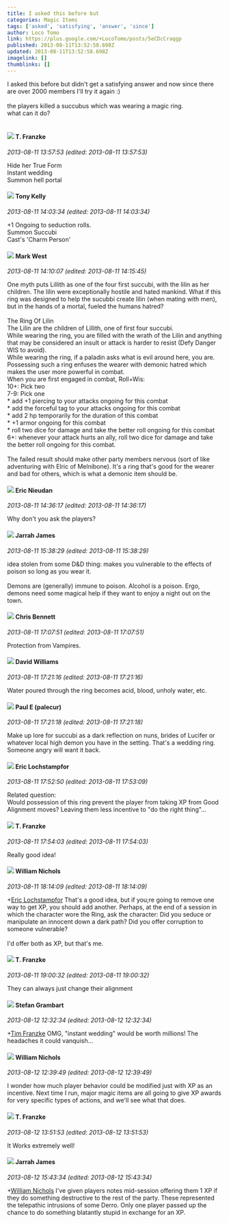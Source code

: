 ```yaml
---
title: I asked this before but
categories: Magic Items
tags: ['asked', 'satisfying', 'answer', 'since']
author: Loco Tomo
link: https://plus.google.com/+LocoTomo/posts/5eCDcCraqgp
published: 2013-08-11T13:52:58.698Z
updated: 2013-08-11T13:52:58.698Z
imagelink: []
thumblinks: []
---
```


I asked this before but didn&#39;t get a satisfying answer and now since there are over 2000 members I&#39;ll try it again :) <br /><br />the players killed a succubus which was wearing a magic ring.<br />what can it do?<br /><br />
<div id='comment z12isfxpvwirydrsv23qxv4plzfvuf3su'>
  <h4><img src='{{site.baseurl}}//images/avatars/110330901807759406775_photo.jpg'> T. Franzke</h4>
      <p><cite>2013-08-11 13:57:53 (edited: 2013-08-11 13:57:53)</cite></p>
        <p>Hide her True Form <br />Instant wedding <br />Summon hell portal</p>
</div>
        

<div id='comment z12isfxpvwirydrsv23qxv4plzfvuf3su'>
  <h4><img src='{{site.baseurl}}//images/avatars/100994942638737609022_photo.jpg'> Tony Kelly</h4>
      <p><cite>2013-08-11 14:03:34 (edited: 2013-08-11 14:03:34)</cite></p>
        <p>+1 Ongoing to seduction rolls. <br />Summon Succubi<br />Cast&#39;s &#39;Charm Person&#39;</p>
</div>
        

<div id='comment z12isfxpvwirydrsv23qxv4plzfvuf3su'>
  <h4><img src='{{site.baseurl}}//images/avatars/112635376897105503549_photo.jpg'> Mark West</h4>
      <p><cite>2013-08-11 14:10:07 (edited: 2013-08-11 14:15:45)</cite></p>
        <p>One myth puts Lillith as one of the four first succubi, with the lilin as her children. The lilin were exceptionally hostile and hated mankind. What if this ring was designed to help the sucubbi create lilin (when mating with men), but in the hands of a mortal, fueled the humans hatred?<br /><br />The Ring Of Lilin<br />The Lilin are the children of Lillith, one of first four succubi. <br />While wearing the ring, you are filled with the wrath of the Lilin and anything that may be considered an insult or attack is harder to resist (Defy Danger WIS to avoid).<br />While wearing the ring, if a paladin asks what is evil around here, you are.<br />Possessing such a ring enfuses the wearer with demonic hatred which makes the user more powerful in combat.<br />When you are first engaged in combat, Roll+Wis:<br />10+: Pick two<br />7-9: Pick one<br />	* add +1 piercing to your attacks ongoing for this combat<br />	* add the forceful tag to your attacks ongoing for this combat<br />	* add 2 hp temporarily for the duration of this combat<br />	* +1 armor ongoing for this combat<br />	* roll two dice for damage and take the better roll ongoing for this combat<br />6+: whenever your attack hurts an ally, roll two dice for damage and take the better roll ongoing for this combat.<br /><br />The failed result should make other party members nervous (sort of like adventuring with Elric of Melnibone). It&#39;s a ring that&#39;s good for the wearer and bad for others, which is what a demonic item should be.</p>
</div>
        

<div id='comment z12isfxpvwirydrsv23qxv4plzfvuf3su'>
  <h4><img src='{{site.baseurl}}//images/avatars/112928858730524882505_photo.jpg'> Eric Nieudan</h4>
      <p><cite>2013-08-11 14:36:17 (edited: 2013-08-11 14:36:17)</cite></p>
        <p>Why don&#39;t you ask the players?</p>
</div>
        

<div id='comment z12isfxpvwirydrsv23qxv4plzfvuf3su'>
  <h4><img src='{{site.baseurl}}//images/avatars/108001625414701725812_photo.jpg'> Jarrah James</h4>
      <p><cite>2013-08-11 15:38:29 (edited: 2013-08-11 15:38:29)</cite></p>
        <p>idea stolen from some D&amp;D thing: makes you vulnerable to the effects of poison so long as you wear it.<br /><br />Demons are (generally) immune to poison. Alcohol is a poison. Ergo, demons need some magical help if they want to enjoy a night out on the town. </p>
</div>
        

<div id='comment z12isfxpvwirydrsv23qxv4plzfvuf3su'>
  <h4><img src='{{site.baseurl}}//images/avatars/118281161314909153080_photo.jpg'> Chris Bennett</h4>
      <p><cite>2013-08-11 17:07:51 (edited: 2013-08-11 17:07:51)</cite></p>
        <p>Protection from Vampires.</p>
</div>
        

<div id='comment z12isfxpvwirydrsv23qxv4plzfvuf3su'>
  <h4><img src='{{site.baseurl}}//images/avatars/107173029109596655047_photo.jpg'> David Williams</h4>
      <p><cite>2013-08-11 17:21:16 (edited: 2013-08-11 17:21:16)</cite></p>
        <p>Water poured through the ring becomes acid, blood, unholy water, etc.</p>
</div>
        

<div id='comment z12isfxpvwirydrsv23qxv4plzfvuf3su'>
  <h4><img src='{{site.baseurl}}//images/avatars/117688279917632289518_photo.jpg'> Paul E (palecur)</h4>
      <p><cite>2013-08-11 17:21:18 (edited: 2013-08-11 17:21:18)</cite></p>
        <p>Make up lore for succubi as a dark reflection on nuns, brides of Lucifer or whatever local high demon you have in the setting. That&#39;s a wedding ring. Someone angry will want it back.</p>
</div>
        

<div id='comment z12isfxpvwirydrsv23qxv4plzfvuf3su'>
  <h4><img src='{{site.baseurl}}//images/avatars/104811112088336879051_photo.jpg'> Eric Lochstampfor</h4>
      <p><cite>2013-08-11 17:52:50 (edited: 2013-08-11 17:53:09)</cite></p>
        <p>Related question:<br />Would possession of this ring prevent the player from taking XP from Good Alignment moves? Leaving them less incentive to &quot;do the right thing&quot;...</p>
</div>
        

<div id='comment z12isfxpvwirydrsv23qxv4plzfvuf3su'>
  <h4><img src='{{site.baseurl}}//images/avatars/110330901807759406775_photo.jpg'> T. Franzke</h4>
      <p><cite>2013-08-11 17:54:03 (edited: 2013-08-11 17:54:03)</cite></p>
        <p>Really good idea!</p>
</div>
        

<div id='comment z12isfxpvwirydrsv23qxv4plzfvuf3su'>
  <h4><img src='{{site.baseurl}}//images/avatars/116087077877793003074_photo.jpg'> William Nichols</h4>
      <p><cite>2013-08-11 18:14:09 (edited: 2013-08-11 18:14:09)</cite></p>
        <p><span class="proflinkWrapper"><span class="proflinkPrefix">+</span><a class="proflink" href="https://plus.google.com/104811112088336879051" oid="104811112088336879051">Eric Lochstampfor</a></span> That&#39;s a good idea, but if you;re going to remove one way to get XP, you should add another. Perhaps, at the end of a session in which the character wore the Ring, ask the character: Did you seduce or manipulate an innocent down a dark path? Did you offer corruption to someone vulnerable?<br /><br />I&#39;d offer both as XP, but that&#39;s me.</p>
</div>
        

<div id='comment z12isfxpvwirydrsv23qxv4plzfvuf3su'>
  <h4><img src='{{site.baseurl}}//images/avatars/110330901807759406775_photo.jpg'> T. Franzke</h4>
      <p><cite>2013-08-11 19:00:32 (edited: 2013-08-11 19:00:32)</cite></p>
        <p>They can always just change their alignment</p>
</div>
        

<div id='comment z12isfxpvwirydrsv23qxv4plzfvuf3su'>
  <h4><img src='{{site.baseurl}}//images/avatars/107999218794532799579_photo.jpg'> Stefan Grambart</h4>
      <p><cite>2013-08-12 12:32:34 (edited: 2013-08-12 12:32:34)</cite></p>
        <p><span class="proflinkWrapper"><span class="proflinkPrefix">+</span><a class="proflink" href="https://plus.google.com/110330901807759406775" oid="110330901807759406775">Tim Franzke</a></span>  OMG, &quot;instant wedding&quot; would be worth millions! The headaches it could vanquish...</p>
</div>
        

<div id='comment z12isfxpvwirydrsv23qxv4plzfvuf3su'>
  <h4><img src='{{site.baseurl}}//images/avatars/116087077877793003074_photo.jpg'> William Nichols</h4>
      <p><cite>2013-08-12 12:39:49 (edited: 2013-08-12 12:39:49)</cite></p>
        <p>I wonder how much player behavior could be modified just with XP as an incentive. Next time I run, major magic items are all going to give XP awards for very specific types of actions, and we&#39;ll see what that does.</p>
</div>
        

<div id='comment z12isfxpvwirydrsv23qxv4plzfvuf3su'>
  <h4><img src='{{site.baseurl}}//images/avatars/110330901807759406775_photo.jpg'> T. Franzke</h4>
      <p><cite>2013-08-12 13:51:53 (edited: 2013-08-12 13:51:53)</cite></p>
        <p>It Works extremely well!</p>
</div>
        

<div id='comment z12isfxpvwirydrsv23qxv4plzfvuf3su'>
  <h4><img src='{{site.baseurl}}//images/avatars/108001625414701725812_photo.jpg'> Jarrah James</h4>
      <p><cite>2013-08-12 15:43:34 (edited: 2013-08-12 15:43:34)</cite></p>
        <p><span class="proflinkWrapper"><span class="proflinkPrefix">+</span><a class="proflink" href="https://plus.google.com/116087077877793003074" oid="116087077877793003074">William Nichols</a></span> I&#39;ve given players notes mid-session offering them 1 XP if they do something destructive to the rest of the party. These represented the telepathic intrusions of some Derro. Only one player passed up the chance to do something blatantly stupid in exchange for an XP. </p>
</div>
        